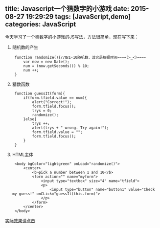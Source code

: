 title: Javascript一个猜数字的小游戏
date: 2015-08-27 19:29:29
tags: [JavaScript,demo]
categories: JavaScript 
---
今天学习了一个猜数字的小游戏的JS写法，方法很简单，现在写下来：
1. 随机数的产生

        function randomize(){//取1-10随机数，其实是根据时间~~~~(>_<)~~~~  
            var now = new Date();  
            num = (now.getSeconds()) % 10;  
            num ++;  
        }  
    
2. 猜数函数

        function guessIt(form){  
            if(form.tfield.value == num){  
                alert("Correct!");  
                form.tfield.focus();  
                trys = 0;  
                randomize();  
            }else{  
                trys ++;  
                alert(trys + " wrong. Try again!");  
                form.tfield.value = "";  
                form.tfield.focus();  
            }  
        } 
       
3. HTML主体

        <body bgColor="lightgreen" onLoad="randomize()">  
            <center>  
                <b>pick a number between 1 and 10</b>  
                <form action="" name="myform">  
                    <input type="textbox" size="4" name="tfield">  
                    <p>  
                        <input type="button" name="button1" value="Check my guess!" onCLick="guessIt(this.form)">  
                    </p>  
                </form>  
            </center>  
        </body> 
        
[实际效果请点击](//www.cdyjy.uestc.edu.cn/uestc_la/GuessNum.html)